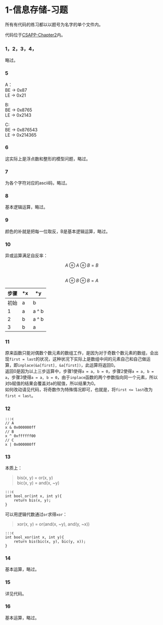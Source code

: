 # 1-信息存储-习题

所有有代码的练习都以以题号为名字的单个文件内。  

代码位于[CSAPP-Chapter2](https://github.com/dtysky/CSAPP/tree/master/CSAPP/Chapter2)内。

### 1，2，3，4，

略过。

### 5

A：  
BE -> 0x87  
LE -> 0x21  

B:  
BE -> 0x8765  
LE -> 0x2143  

C:  
BE -> 0x876543  
LE -> 0x214365  

### 6

这实际上是浮点数和整形的模型问题，略过。

### 7

为各个字符对应的ascii码，略过。

### 8

基本逻辑运算，略过。  

### 9

颜色的补就是把每一位取反，B是基本逻辑运算，略过。  

### 10

异或运算满足自反率：  
  
$$A \oplus A \oplus B = B$$  
$$A \oplus B \oplus B = A$$  

|步骤|\*x|\*y|
|----|---|---|
|初始|a|b|
|1|a|a ^ b|
|2|b|a ^ b|
|3|b|a|

### 11

原来函数只能对偶数个数元素的数组工作，是因为对于奇数个数元素的数组，会出现`first = last`的状况，这种状况下实际上是数组中间的元素自己和自己做运算，即`inplace(&a[first], &a[first])`，此运算将返回0。  
返回0是因为以上三步运算中，步骤1使得`a = a, b = 0`，步骤2使得`a = a, b = a`，步骤3使得`a = a, b = 0`，由于`inplace`函数的两个参数指向同一个元素，所以对b赋值的结果会覆盖对a的赋值，所以结果为0。  
如何改动请见代码，将奇数作为特殊情况即可，也就是，将`first <= last`改为`first < last`。

### 12

    :::c
    // A
    x & 0x000000ff
    // B
    x ^ 0xffffff00
    // C
    x | 0x000000ff
    
### 13

本质上：  

>bis(x, y) = or(x, y)  
bic(x, y) = and(x, ~y)

    :::c
    int bool_or(int x, int y){
        return bis(x, y);
    }

可以用逻辑代数通过`or`求得`xor`：  

>xor(x, y) = or(and(x, ~y), and(y, ~x))

    :::c
    int bool_xor(int x, int y){
        return bis(bic(x, y), bic(y, x));
    }
    
### 14

基本运算，略过。

### 15

详见代码。

### 16

基本运算，略过。